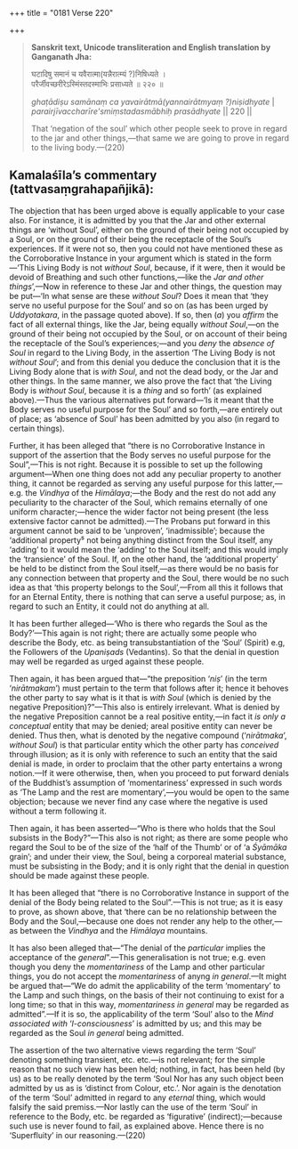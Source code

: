 +++
title = "0181 Verse 220"

+++
> **Sanskrit text, Unicode transliteration and English translation by Ganganath Jha:** 
>
> घटादिषु समानं च यवैरात्मा(यन्नैरात्म्यं ?)निषिध्यते ।  
> परैर्जीवच्छरीरेऽस्मिंस्तदस्माभिः प्रसाध्यते ॥ २२० ॥ 
>
> *ghaṭādiṣu samānaṃ ca yavairātmā(yannairātmyaṃ ?)niṣidhyate* \|  
> *parairjīvaccharīre'smiṃstadasmābhiḥ prasādhyate* \|\| 220 \|\| 
>
> That ‘negation of the soul’ which other people seek to prove in regard to the jar and other things,—that same we are going to prove in regard to the living body.—(220)



## Kamalaśīla’s commentary (tattvasaṃgrahapañjikā):

The objection that has been urged above is equally applicable to your case also. For instance, it is admitted by you that the Jar and other external things are ‘without Soul’, either on the ground of their being not occupied by a Soul, or on the ground of their being the receptacle of the Soul’s experiences. If it were not so, then you could not have mentioned these as the Corroborative Instance in your argument which is stated in the form—‘This Living Body is not *without Soul*, because, if it were, then it would be devoid of Breathing and such other functions,—like the *Jar and other things*’,—Now in reference to these Jar and other things, the question may be put—‘In what sense are these *without Soul*? Does it mean that ‘they serve no useful purpose for the Soul’ and so on (as has been urged by *Uddyotakara*, in the passage quoted above). If so, then (*a*) you *affirm* the fact of all external things, like the Jar, being equally *without Soul*,—on the ground of their being not occupied by the Soul, or on account of their being the receptacle of the Soul’s experiences;—and you *deny* the *absence of Soul* in regard to the Living Body, in the assertion ‘The Living Body is not *without Soul*’; and from this denial you deduce the conclusion that it is the Living Body alone that is *with Soul*, and not the dead body, or the Jar and other things. In the same manner, we also prove the fact that ‘the Living Body is *without Soul*, because it is a *thing* and so forth’ (as explained above).—Thus the various alternatives put forward—‘Is it meant that the Body serves no useful purpose for the Soul’ and so forth,—are entirely out of place; as ‘absence of Soul’ has been admitted by you also (in regard to certain things).

Further, it has been alleged that “there is no Corroborative Instance in support of the assertion that the Body serves no useful purpose for the Soul”,—This is not right. Because it is possible to set up the following argument—When one thing does not add any peculiar property to another thing, it cannot be regarded as serving any useful purpose for this latter,—e.g. the *Vindhya* of the *Himālaya*;—the Body and the rest do not add any peculiarity to the character of the Soul, which remains eternally of one uniform character;—hence the wider factor not being present (the less extensive factor cannot be admitted).—The Probans put forward in this argument cannot be said to be ‘unproven’, ‘inadmissible’; because the ‘additional property⁵ not being anything distinct from the Soul itself, any ‘adding’ to it would mean the ‘adding’ to the Soul itself; and this would imply the ‘transience’ of the Soul. If, on the other hand, the ‘additional property’ be held to be distinct from the Soul itself,—as there would be no basis for any connection between that property and the Soul, there would be no such idea as that ‘this property belongs to the Soul’,—From all this it follows that for an Eternal Entity, there is nothing that can serve a useful purpose; as, in regard to such an Entity, it could not do anything at all.

It has been further alleged—‘Who is there who regards the Soul as the Body?’—This again is not right; there are actually some people who describe the Body, etc. as being transubstantiation of the ‘Soul’ (Spirit) e.g, the Followers of the *Upaniṣads* (Vedantins). So that the denial in question may well be regarded as urged against these people.

Then again, it has been argued that—“the preposition ‘*niṣ*’ (in the term ‘*nirātmakam*’) must pertain to the term that follows after it; hence it behoves the other party to say what is it that is *with Soul* (which is denied by the negative Preposition)?”—This also is entirely irrelevant. What is denied by the negative Preposition cannot be a real positive entity,—in fact it *is* *only a conceptual* entity that may be denied; areal positive entity can never be denied. Thus then, what is denoted by the negative compound (‘*nirātmaka*’, *without Soul*) is that particular entity which the other party has *conceived* through illusion; as it is only with reference to such an entity that the said denial is made, in order to proclaim that the other party entertains a wrong notion.—If it were otherwise, then, when you proceed to put forward denials of the Buddhist’s assumption of ‘momentariness’ expressed in such words as ‘The Lamp and the rest are momentary’,—you would be open to the same objection; because we never find any case where the negative is used without a term following it.

Then again, it has been asserted—“Who is there who holds that the Soul subsists in the Body?”—This also is not right; as there are some people who regard the Soul to be of the size of the ‘half of the Thumb’ or of ‘a *Śyāmāka* grain’; and under their view, the Soul, being a corporeal material substance, must be subsisting in the Body; and it is only right that the denial in question should be made against these people.

It has been alleged that “there is no Corroborative Instance in support of the denial of the Body being related to the Soul”.—This is not true; as it is easy to prove, as shown above, that ‘there can be no relationship between the Body and the Soul,—because one does not render any help to the other,—as between the *Vindhya* and the *Himālaya* mountains.

It has also been alleged that—“The denial of the *particular* implies the acceptance of the *general*”.—This generalisation is not true; e.g. even though you deny the *momentariness* of the Lamp and other particular things, you do not accept the *momentariness* of anyng *in general*.—It might be argued that—“We do admit the applicability of the term ‘momentary’ to the Lamp and such things, on the basis of their not continuing to exist for a long time; so that in this way, *momentariness in general* may be regarded as admitted”.—If it is so, the applicability of the term ‘Soul’ also to the *Mind associated with* ‘*I-consciousness*’ is admitted by us; and this may be regarded as the Soul *in general* being admitted.

The assertion of the two alternative views regarding the term ‘Soul’ denoting something transient, etc. etc.—is not relevant; for the simple reason that no such view has been held; nothing, in fact, has been held (by us) as to be really denoted by the term ‘Soul Nor has any such object been admitted by us as is ‘distinct from Colour, etc.’. Nor again is the denotation of the term ‘Soul’ admitted in regard to any *eternal* thing, which would falsify the said premiss.—Nor lastly can the use of the term ‘Soul’ in reference to the Body, etc. be regarded as ‘figurative’ (indirect);—because such use is never found to fail, as explained above. Hence there is no ‘Superfluity’ in our reasoning.—(220)


